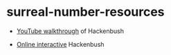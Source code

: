 # surreal-number-resources

- [YouTube walkthrough](https://www.youtube.com/watch?v=ZYj4NkeGPdM&t=843s) of Hackenbush

- [Online interactive](https://www.cariboutests.com/games/hackenbush.php?lang=en) Hackenbush

